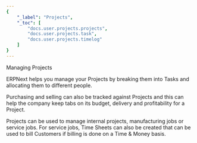 ```yaml
---
{
	"_label": "Projects",
	"_toc": [
		"docs.user.projects.projects",
		"docs.user.projects.task",
		"docs.user.projects.timelog"
	]
}
---
```

Managing Projects

ERPNext helps you manage your Projects by breaking them into Tasks and allocating them to different people. 

Purchasing and selling can also be tracked against Projects and this can help the company keep tabs on its budget, delivery and profitability for a Project. 

Projects can be used to manage internal projects, manufacturing jobs or service jobs. For service jobs, Time Sheets can also be created that can be used to bill Customers if billing is done on a Time & Money basis.

